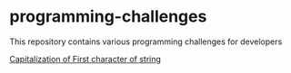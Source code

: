 # programming-challenges
This repository contains various programming challenges for developers

[Capitalization of First character of string](capitalize_first_character)

